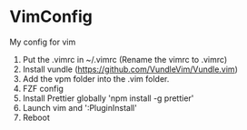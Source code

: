 # VimConfig

My config for vim


1. Put the .vimrc in ~/.vimrc (Rename the vimrc to .vimrc)
2. Install vundle (https://github.com/VundleVim/Vundle.vim)
3. Add the vpm folder into the .vim folder.
4. FZF config
5. Install Prettier globally 'npm install -g prettier'
6. Launch vim and ':PluginInstall'
7. Reboot
